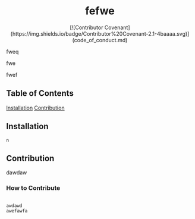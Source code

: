 # <div align="center">fefwe<div>

<div align="center">[![Contributor Covenant](https://img.shields.io/badge/Contributor%20Covenant-2.1-4baaaa.svg)](code_of_conduct.md) </div>

fweq

fwe

fwef

## Table of Contents

[Installation](#Installation)
[Contribution](#Contribution)

## Installation

```
n
```

## Contribution

dawdaw

### How to Contribute

```

awdawd
awefawfa
```

